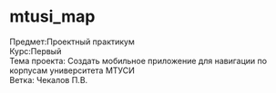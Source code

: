 # mtusi_map <br>
Предмет:Проектный практикум <br>
Курс:Первый <br>
Тема проекта: Создать мобильное приложение для навигации по корпусам университета МТУСИ <br>
Ветка: Чекалов П.В. <br>
